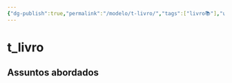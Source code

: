 ```yaml
---
{"dg-publish":true,"permalink":"/modelo/t-livro/","tags":["livro📚"],"updated":"2024-10-28T20:22:34.578-03:00"}
---
```


# t_livro

## Assuntos abordados
